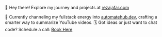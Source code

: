 👋 Hey there! Explore my journey and projects at [rezajafar.com](https://rezajafar.com/?utm_source=github&utm_medium=readme)

🚀 Currently channeling my fullstack energy into [automatehub.dev](https://automatehub.dev), crafting a smarter way to summarize YouTube videos.
🗓️ Got ideas or just want to chat code? Schedule a call: [Book Here](https://cal.com/meet-reza/meet?overlayCalendar=true)

